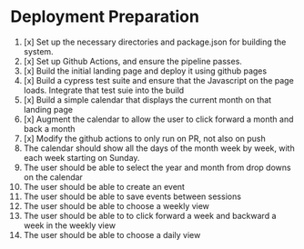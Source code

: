 # Deployment Preparation
1. [x] Set up the necessary directories and package.json for building the system.
2. [x] Set up Github Actions, and ensure the pipeline passes.
3. [x] Build the initial landing page and deploy it using github pages
4. [x] Build a cypress test suite and ensure that the Javascript on the page loads.  Integrate that test suie into the build
6. [x] Build a simple calendar that displays the current month on that landing page
7. [x] Augment the calendar to allow the user to click forward a month and back a month
8. [x] Modify the github actions to only run on PR, not also on push
9. The calendar should show all the days of the month week by week, with each week starting on Sunday.
10. The user should be able to select the year and month from drop downs on the calendar 
11. The user should be able to create an event
12. The user should be able to save events between sessions
13. The user should be able to choose a weekly view
14. The user should be able to to click forward a week and backward a week in the weekly view
15. The user should be able to choose a daily view
